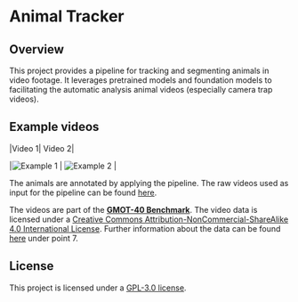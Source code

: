 # Animal Tracker

## Overview
This project provides a pipeline for tracking and segmenting animals in video footage. It leverages pretrained models and foundation models to facilitating the automatic analysis animal videos (especially camera trap videos).

## Example videos

|Video 1| Video 2|

|![Example 1](assets/vid1.gif) | ![Example 2](assets/vid2.gif) |

The animals are annotated by applying the pipeline. The raw videos used as input for the pipeline can be found [here](demo_data). 

The videos are part of the [**GMOT-40 Benchmark**](https://github.com/Spritea/GMOT40).
The video data is licensed under a [Creative Commons Attribution-NonCommercial-ShareAlike 4.0 International License](https://creativecommons.org/licenses/by-nc-sa/4.0/).
Further information about the data can be found  [here](licenses.md) under point 7.


## License

This project is licensed under a [GPL-3.0 license](LICENSE).
